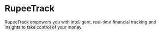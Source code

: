 # RupeeTrack
RupeeTrack empowers you with intelligent, real-time financial tracking and insights to take control of your money
